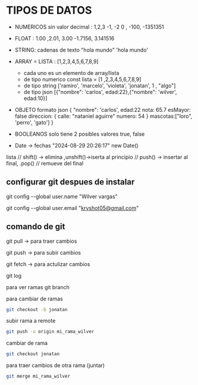 # TIPOS DE DATOS

 - NUMERICOS sin valor decimal
    : 1,2,3 -1, -2 0 , -100, -1351351
 - FLOAT
    : 1.00 ,2.01, 3.00 -1.7156, 3.141516
 

 - STRING: cadenas de texto "hola mundo" 'hola mundo'
 - ARRAY = LISTA : [1,2,3,4,5,6,7,8,9]
     - cada uno es un elemento de array/lista
     - de tipo numerico 
        const lista = [1 ,2,3,4,5,6,7,8,9]
     - de tipo string ['ramiro', 'marcelo', 'violeta', 'jonatan', 1 , "algo"] 
     - de tipo json [{"nombre": 'carlos', edad:22},{"nombre": 'wilver', edad:10}]

- OBJETO 
    formato json
        {
            "nombre": 'carlos',
            edad:22
            nota: 65.7
            esMayor: false
            direccion: {
                calle: "nataniel aguirre"
                numero: 54
            }
            mascotas:["loro", 'perro', 'gato']
        }
- BOOLEANOS
    solo tiene 2 posibles valores
        true, false

- Date -> fechas "2024-08-29 20:26:17"
    new Date()


lista
    // shift() -> elimina ,unshift()->iserta al principio
    // push() -> insertar al final, .pop() // remueve del final

## configurar git despues de instalar
git config --global user.name "Wilver vargas"

git config --global user.email "kryshot05@gmail.com"



## comando de git
git pull -> para traer cambios

git push  -> para subir cambios


git fetch -> para actulizar cambios


git log

para ver ramas
git branch

para cambiar de ramas
```sh
git checkout -b jonatan
```

subir rama a remote

```sh
git push -u origin mi_rama_wilver
```
cambiar de rama 

```sh
git checkout jonatan
```

para traer cambios de otra rama (juntar)
```sh
git merge mi_rama_wilver
```